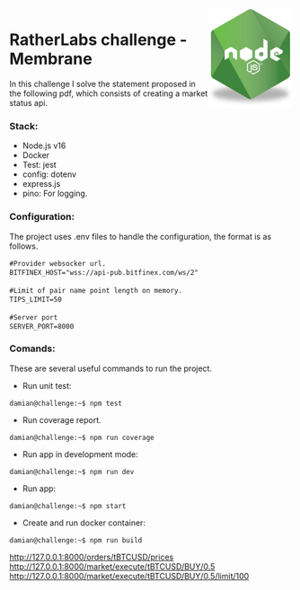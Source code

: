 <img src="https://github.com/damiancipolat/node-bff/blob/master/doc/node.png?raw=true" width="150px" align="right" />

# RatherLabs challenge - Membrane
In this challenge I solve the statement proposed in the following pdf, which consists of creating a market status api.

### **Stack**:
- Node.js v16
- Docker
- Test: jest
- config: dotenv
- express.js
- pino: For logging.

### **Configuration**:
The project uses .env files to handle the configuration, the format is as follows.

```console
#Provider websocker url.
BITFINEX_HOST="wss://api-pub.bitfinex.com/ws/2"

#Limit of pair name point length on memory.
TIPS_LIMIT=50

#Server port
SERVER_PORT=8000
```

### **Comands**:
These are several useful commands to run the project.

- Run unit test:
```console
damian@challenge:~$ npm test
```
- Run coverage report.
```console
damian@challenge:~$ npm run coverage
```
- Run app in development mode:
```console
damian@challenge:~$ npm run dev
```
- Run app:
```console
damian@challenge:~$ npm start
```

- Create and run docker container:
```console
damian@challenge:~$ npm run build
```




http://127.0.0.1:8000/orders/tBTCUSD/prices
http://127.0.0.1:8000/market/execute/tBTCUSD/BUY/0.5
http://127.0.0.1:8000/market/execute/tBTCUSD/BUY/0.5/limit/100
